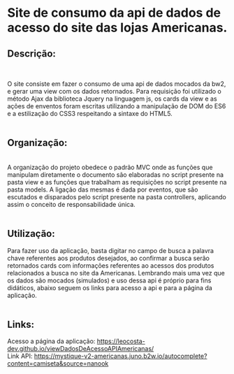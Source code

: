 # Site de consumo da api de dados de acesso do site das lojas Americanas.

## Descrição:
<br>

O site consiste em fazer o consumo de uma api de dados mocados da bw2, e gerar uma view com os dados retornados. Para requisição foi utilizado o método Ajax da biblioteca Jquery na linguagem js, os cards da view e as ações de enventos foram escritas utilizando a manipulação de DOM do ES6 e a estilização do CSS3 respeitando a sintaxe do HTML5.
<br>
<br>

## Organização:
<br>
A organização do projeto obedece o padrão MVC onde as funções que manipulam diretamente o documento são elaboradas no script presente na pasta view e as funções que trabalham as requisições no script presente na pasta models. A ligação das mesmas é dada por eventos, que são escutados e disparados pelo script presente na pasta controllers, aplicando assim o conceito de responsabilidade única.
<br>
<br>

## Utilização:

Para fazer uso da aplicação, basta digitar no campo de busca a palavra chave referentes aos produtos desejados, ao confirmar a busca serão retornados cards com informações referentes ao acessos dos produtos relacionados a busca no site da Americanas. Lembrando mais uma vez que os dados são mocados
(simulados) e uso dessa api é próprio para fins didáticos, abaixo seguem os links para acesso a api e para a página da aplicação.
<br>
<br>

## Links:

Acesso a página da aplicação: https://leocosta-dev.github.io/viewDadosDeAcessoAPIAmericanas/ <br>
Link API: https://mystique-v2-americanas.juno.b2w.io/autocomplete?content=camiseta&source=nanook
